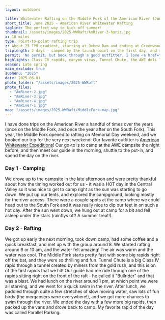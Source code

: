 ```yaml
---
layout: outdoors

title: Whitewater Rafting on the Middle Fork of the American River (June 2025)
short_title: June 2025 - American River Whitewater Rafting
tagline: The perfect way to kick off summer!
thumbnail: /assets/images/2025-WWRaft/AmRiver-3-horiz.jpg
x: 18 miles
type: Point-to-point rafting trip
z: About 23 FPM gradient, starting at Oxbow Dam and ending at Greenwood Bridge 
triplength: 2 days - camped by the launch point on the first day, and rafted the second day. 
permit: 'No permit, but book through a good outfitter. I love <a href="https://www.americanwhitewater.com/" target="_blank" rel="noopener">American Whitewater Expeditions</a>!'
highlights: Class IV rapids, canyon views, Tunnel Chute, the AWE deli lunch on the river. 
season: Late spring
main_exclude: true
submenu: "2025"
date: 2025-06-01
photo_folder: "/assets/images/2025-WWRaft" 
photo_files:
  - "AmRiver-2.jpg"
  - "AmRiver-3.jpg"
  - "AmRiver-4.jpg"
  - "AmRiver-1.jpg"
map: "/assets/images/2025-WWRaft/MiddleFork-map.jpg"
---
```


<div class="row">
<p>I have done trips on the American River a handful of times over the years (once on the Middle Fork, and once the year after on the South Fork). This year, the Middle Fork opened to rafting on Memorial Day weekend, and we booked our trip for the very next weekend. Our favorite outfitter is <a href="https://www.americanwhitewater.com/" target="_blank">American Whitewater Expeditions</a>! Our go-to is to camp at the AWE campsite the night before, and then meet our guide in the morning, shuttle to the put-in, and spend the day on the river.</p>
</div>

<div class="row">
<div class="6u 12u$(small)">
<h3>Day 1 - Camping</h3>
  <p>We drove up to the campsite in the late afternoon and were pretty thankful about how the timing worked out for us - it was a HOT day in the Central Valley so it was nice to get to camp right as the sun was starting to go down. We put up our tents, and explored the campground, looking mostly for the river access. There were a couple spots at the camp where we could head out to the South Fork and it was really nice to dip our feet in on such a hot day. After the sun went down, we hung out at camp for a bit and fell asleep under the stars (rainflys off! A summer treat!).</p>
</div>
<div class="6u$ 12u$(small)">
	<h3>Day 2 - Rafting</h3>
	<p>We got up early the next morning, took down camp, had some coffee and a quick breakfast, and met up with the group around 8. We started rafting around 9 or 10 am, and the water felt amazing! The air was warm and the water was cool. The Middle Fork starts pretty fast with some big rapids right off the bat, and they were so thrilling and fun. Tunnel Chute is a big Class IV rapid through a tunnel created by miners from the gold rush, and this is on of the first rapids that we hit! Our guide had me ride through one of the rapids sitting right on the front of the raft - he called it "Bullrider" and that was a blast. We had lunch on the river around 1 pm, at which point we were all starving, and we went for a quick swim in the river. After lunch, we paddled through quite a few stretches of slow moving water, saw lots of fun birds (the mergansers were everywhere!), and we got more chances to swim through the river. We ended the day with a few more big rapids, then packed up the vans and drove back to camp. My favorite rapid of the day was called Parallel Parking.</p>
</div>
</div>


